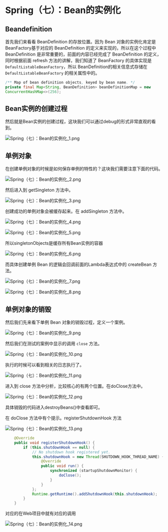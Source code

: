 # Spring（七）：Bean的实例化

## Beandefinition

首先我们来看看 BeanDefinition 的存放位置。因为 Bean 对象的实例化肯定是BeanFactory基于对应的 BeanDefinition 的定义来实现的，所以在这个过程中 BeanDefinition 是非常重要的，前面的内容已经完成了 BeanDefinition 的定义，同时根据前面 refresh 方法的讲解，我们知道了 BeanFactory 的具体实现是 `DefaultListableBeanFactory`，所以 BeanDefinition的相关信息式存储在 `DefaultListableBeanFactory` 的相关属性中的。

```java
/** Map of bean definition objects, keyed by bean name. */
private final Map<String, BeanDefinition> beanDefinitionMap = new
ConcurrentHashMap<>(256);

```

## Bean实例的创建过程

然后就是Bean实例的创建过程，这块我们可以通过debug的形式非常直观的看到。

![Spring（七）：Bean的实例化_1.png](./pics/Spring（七）：Bean的实例化_1.png)


## 单例对象

在创建单例对象的时候是如何保存单例的特性的？这块我们需要注意下面的代码。

![Spring（七）：Bean的实例化_2.png](./pics/Spring（七）：Bean的实例化_2.png)

然后进入到 getSingleton 方法中。

![Spring（七）：Bean的实例化_3.png](./pics/Spring（七）：Bean的实例化_3.png)

创建成功的单例对象会被缓存起来。在 addSingleton 方法中。

![Spring（七）：Bean的实例化_4.png](./pics/Spring（七）：Bean的实例化_4.png)

![Spring（七）：Bean的实例化_5.png](./pics/Spring（七）：Bean的实例化_5.png)

所以singletonObjects是缓存所有Bean实例的容器

![Spring（七）：Bean的实例化_6.png](./pics/Spring（七）：Bean的实例化_6.png)

而具体创建单例 Bean 的逻辑会回调前面的Lambda表达式中的 createBean 方法。

![Spring（七）：Bean的实例化_7.png](./pics/Spring（七）：Bean的实例化_7.png)

![Spring（七）：Bean的实例化_8.png](./pics/Spring（七）：Bean的实例化_8.png)


## 单例对象的销毁

然后我们先来看下单例 Bean 对象的销毁过程，定义一个案例。

![Spring（七）：Bean的实例化_9.png](./pics/Spring（七）：Bean的实例化_9.png)

然后我们在测试的案例中显示的调用 `close` 方法。

![Spring（七）：Bean的实例化_10.png](./pics/Spring（七）：Bean的实例化_10.png)

执行的时候可以看到相关的日志执行了。

![Spring（七）：Bean的实例化_11.png](./pics/Spring（七）：Bean的实例化_11.png)

进入到 close 方法中分析，比较核心的有两个位置。在doClose方法中。

![Spring（七）：Bean的实例化_12.png](./pics/Spring（七）：Bean的实例化_12.png)

具体销毁的代码进入destroyBeans()中查看即可。

在 doClose 方法中有个提示。registerShutdownHook 方法

![Spring（七）：Bean的实例化_13.png](./pics/Spring（七）：Bean的实例化_13.png)

```java
	@Override
	public void registerShutdownHook() {
		if (this.shutdownHook == null) {
			// No shutdown hook registered yet.
			this.shutdownHook = new Thread(SHUTDOWN_HOOK_THREAD_NAME) {
				@Override
				public void run() {
					synchronized (startupShutdownMonitor) {
						doClose();
					}
				}
			};
			Runtime.getRuntime().addShutdownHook(this.shutdownHook);
		}
	}
```

对应的在Web项目中就有对应的调用

![Spring（七）：Bean的实例化_14.png](./pics/Spring（七）：Bean的实例化_14.png)
